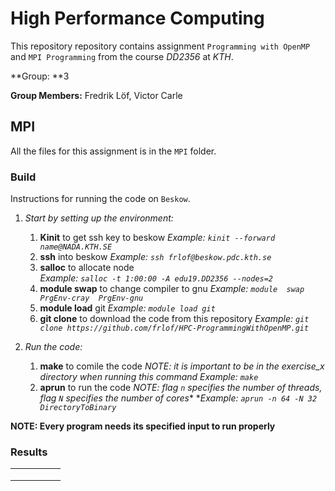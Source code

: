 # High Performance Computing

This repository repository contains assignment `Programming with OpenMP` and `MPI Programming` from the course *DD2356* at *KTH*.

**Group: **3

**Group Members:** Fredrik Löf, Victor Carle

## MPI

All the files for this assignment is in the `MPI` folder.

### Build

Instructions for running the code on `Beskow`. 

1. *Start by setting up the environment:*
   1. **Kinit** to get ssh key to beskow
      *Example: `kinit --forward name@NADA.KTH.SE`*
   2. **ssh** into beskow
      *Example: `ssh frlof@beskow.pdc.kth.se`*
   3. **salloc** to allocate node  
      *Example: `salloc -t 1:00:00 -A edu19.DD2356 --nodes=2`*
   4. **module  swap** to change compiler to gnu 
      *Example: `module  swap  PrgEnv-cray  PrgEnv-gnu`*
   5. **module load** git
      *Example: `module load git`*
   6. **git clone** to download the code from this repository
      *Example: `git clone https://github.com/frlof/HPC-ProgrammingWithOpenMP.git`*

2. *Run the code:*
   1. **make** to comile the code
      *NOTE: it is important to be in the exercise_x directory when running this command*
      *Example: `make`*
   2. **aprun** to run the code
      *NOTE: flag `n` specifies the number of threads, flag `N` specifies the number of cores**
      **Example: `aprun -n 64 -N 32 DirectoryToBinary`*

**NOTE: Every program needs its specified input to run properly**

### Results

|      |      |      |      |      |
| ---- | ---- | ---- | ---- | ---- |
|      |      |      |      |      |
|      |      |      |      |      |
|      |      |      |      |      |